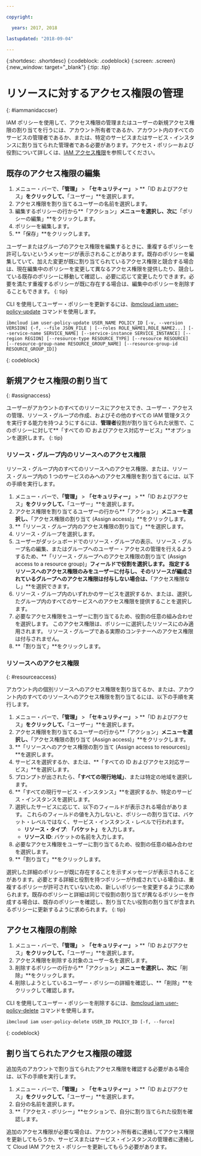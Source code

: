 ```yaml
---

copyright:

  years: 2017, 2018

lastupdated: "2018-09-04"

---
```


{:shortdesc: .shortdesc}
{:codeblock: .codeblock}
{:screen: .screen}
{:new_window: target="_blank"}
{:tip: .tip}

# リソースに対するアクセス権限の管理
{: #iammanidaccser}

IAM ポリシーを使用して、アクセス権限の管理またはユーザーの新規アクセス権限の割り当てを行うには、アカウント所有者であるか、アカウント内のすべてのサービスの管理者であるか、または、特定のサービスまたはサービス・インスタンスに割り当てられた管理者である必要があります。アクセス・ポリシーおよび役割について詳しくは、[IAM アクセス権限](/docs/iam/users_roles.html)を参照してください。

## 既存のアクセス権限の編集

1. メニュー・バーで、**「管理」** &gt; **「セキュリティー」** &gt; **「ID およびアクセス」**をクリックして、**「ユーザー」**を選択します。
2. アクセス権限を割り当てるユーザーの名前を選択します。
3. 編集するポリシーの行から**「アクション」**メニューを選択し、次に**「ポリシーの編集」**をクリックします。
4. ポリシーを編集します。
5. **「保存」**をクリックします。

ユーザーまたはグループのアクセス権限を編集するときに、重複するポリシーを許可しないというメッセージが表示されることがあります。既存のポリシーを編集していて、加えた変更が既に割り当てられているアクセス権限と競合する場合は、現在編集中のポリシーを変更して異なるアクセス権限を提供したり、競合している既存のポリシーに移動して確認し、必要に応じて変更したりできます。必要を満たす重複するポリシーが既に存在する場合は、編集中のポリシーを削除することもできます。
{: tip}

CLI を使用してユーザー・ポリシーを更新するには、[ibmcloud iam user-policy-update](/docs/cli/reference/ibmcloud/cli_api_policy.html#ibmcloud_iam_user_policy_update) コマンドを使用します。
```
ibmcloud iam user-policy-update USER_NAME POLICY_ID [-v, --version VERSION] {-f, --file JSON_FILE | [--roles ROLE_NAME1,ROLE_NAME2...] [--service-name SERVICE_NAME] [--service-instance SERVICE_INSTANCE] [--region REGION] [--resource-type RESOURCE_TYPE] [--resource RESOURCE] [--resource-group-name RESOURCE_GROUP_NAME] [--resource-group-id RESOURCE_GROUP_ID]}
```
{: codeblock}

## 新規アクセス権限の割り当て
{: #assignaccess}

ユーザーがアカウントのすべてのリソースにアクセスでき、ユーザー・アクセスの管理、リソース・グループの作成、およびその他のすべての IAM 管理タスクを実行する能力を持つようにするには、**管理者**役割が割り当てられた状態で、このポリシーに対して**「すべての ID およびアクセス対応サービス」**オプションを選択します。
{: tip}

### リソース・グループ内のリソースへのアクセス権限 

リソース・グループ内のすべてのリソースへのアクセス権限、または、リソース・グループ内の 1 つのサービスのみへのアクセス権限を割り当てるには、以下の手順を実行します。

1. メニュー・バーで、**「管理」** &gt; **「セキュリティー」** &gt; **「ID およびアクセス」**をクリックして、**「ユーザー」**を選択します。
2. アクセス権限を割り当てるユーザーの行から**「アクション」**メニューを選択し、**「アクセス権限の割り当て (Assign access)」**をクリックします。
3. **「リソース・グループ内のアクセス権限の割り当て」**を選択します。
4. リソース・グループを選択します。
5. ユーザーがダッシュボードでのリソース・グループの表示、リソース・グループ名の編集、またはグループへのユーザー・アクセスの管理を行えるようするため、**「リソース・グループへのアクセス権限の割り当て (Assign access to a resource group)」**フィールドで役割を選択します。 指定するリソースへのアクセス権限のみをユーザーに付与し、そのリソースが編成されているグループへのアクセス権限は付与しない場合は、**「アクセス権限なし」**を選択できます。
6. リソース・グループ内のいずれかのサービスを選択するか、または、選択したグループ内のすべてのサービスへのアクセス権限を提供することを選択します。
7. 必要なアクセス権限をユーザーに割り当てるため、役割の任意の組み合わせを選択します。 このアクセス権限は、ポリシーに選択したリソースにのみ適用されます。 リソース・グループである実際のコンテナーへのアクセス権限は付与されません。
8. **「割り当て」**をクリックします。

### リソースへのアクセス権限
{: #resourceaccess}

アカウント内の個別リソースへのアクセス権限を割り当てるか、または、アカウント内のすべてのリソースへのアクセス権限を割り当てるには、以下の手順を実行します。 

1. メニュー・バーで、**「管理」** &gt; **「セキュリティー」** &gt; **「ID およびアクセス」**をクリックして、**「ユーザー」**を選択します。
2. アクセス権限を割り当てるユーザーの行から**「アクション」**メニューを選択し、**「アクセス権限の割り当て (Assign access)」**をクリックします。
3. **「リソースへのアクセス権限の割り当て (Assign access to resources)」**を選択します。
4. サービスを選択するか、または、**「すべての ID およびアクセス対応サービス」**を選択します。
5. プロンプトが出されたら、**「すべての現行地域」**、または特定の地域を選択します。 
6. **「すべての現行サービス・インスタンス」**を選択するか、特定のサービス・インスタンスを選択します。
7. 選択したサービスに応じて、以下のフィールドが表示される場合があります。 これらのフィールドの値を入力しないと、ポリシーの割り当ては、バケット・レベルではなく、サービス・インスタンス・レベルで行われます。 
    * **リソース・タイプ**: **「バケット」** を入力します。
    * **リソース ID**: バケットの名前を入力します。
8. 必要なアクセス権限をユーザーに割り当てるため、役割の任意の組み合わせを選択します。
9. **「割り当て」**をクリックします。

選択した詳細のポリシーが既に存在することを示すメッセージが表示されることがあります。必要とする詳細と役割を持つポリシーが作成されている場合は、重複するポリシーが許可されていないため、新しいポリシーを変更するように求められます。既存のポリシーと詳細は同じで役割の割り当てが異なるポリシーを作成する場合は、既存のポリシーを確認し、割り当てたい役割の割り当てが含まれるポリシーに更新するように求められます。
{: tip}




## アクセス権限の削除

1. メニュー・バーで、**「管理」** &gt; **「セキュリティー」** &gt; **「ID およびアクセス」**をクリックして、**「ユーザー」**を選択します。
2. アクセス権限を削除する対象のユーザー名を選択します。
3. 削除するポリシーの行から**「アクション」**メニューを選択し、次に**「削除」**をクリックします。
4. 削除しようとしているユーザー・ポリシーの詳細を確認し、**「削除」**をクリックして確認します。

CLI を使用してユーザー・ポリシーを削除するには、[ibmcloud iam user-policy-delete](/docs/cli/reference/ibmcloud/cli_api_policy.html#ibmcloud_iam_user_policy_delete) コマンドを使用します。
```
ibmcloud iam user-policy-delete USER_ID POLICY_ID [-f, --force]
```
{: codeblock}

## 割り当てられたアクセス権限の確認

追加先のアカウントで割り当てられたアクセス権限を確認する必要がある場合は、以下の手順を実行します。

1. メニュー・バーで、**「管理」** &gt; **「セキュリティー」** &gt; **「ID およびアクセス」**をクリックして、**「ユーザー」**を選択します。
2. 自分の名前を選択します。
3. **「アクセス・ポリシー」**セクションで、自分に割り当てられた役割を確認します。

追加のアクセス権限が必要な場合は、アカウント所有者に連絡してアクセス権限を更新してもらうか、サービスまたはサービス・インスタンスの管理者に連絡して Cloud IAM アクセス・ポリシーを更新してもらう必要があります。
